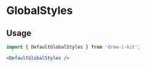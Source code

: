 # GlobalStyles

## Usage

```jsx
import { DefaultGlobalStyles } from 'drew-i-kit';

<DefaultGlobalStyles />
```